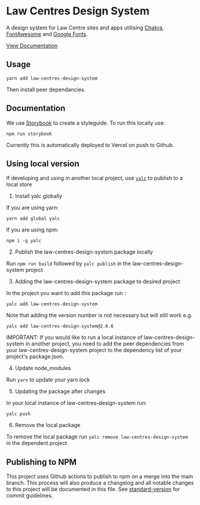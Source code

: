 # Law Centres Design System

A design system for Law Centre sites and apps utilising [Chakra](https://chakra-ui.com/), [FontAwesome](https://fontawesome.com/icons?d=gallery) and [Google Fonts](https://fonts.google.com/).

[View Documentation](http://design-system.lawcentres.org.uk/)

## Usage

`yarn add law-centres-design-system`

Then install peer dependancies.

## Documentation

We use [Storybook](https://storybook.js.org/docs/react/get-started/install/) to create a styleguide. To run this locally use:

`npm run storybook`

Currently this is automatically deployed to Vercel on push to Github.

## Using local version

If developing and using in another local project, use [`yalc`](https://www.npmjs.com/package/yalc) to publish to a local store


1. Install yalc globally

If you are using yarn: 

`yarn add global yalc`

If you are using npm:

`npm i -g yalc`

2. Publish the law-centres-design-system package locally 

Run `npm run build` followed by `yalc publish` in the law-centres-design-system project

3. Adding the law-centres-design-system package to desired project

In the project you want to add this package run : 

`yalc add law-centres-design-system`

Note that adding the version number is not necessary but will still work e.g.

`yalc add law-centres-design-system@2.6.6`

IMPORTANT: If you would like to run a local instance of law-centres-design-system in  another project, you need to add the peer dependencies from your law-centres-design-system project to the dependency list of your project's package.json. 

4. Update node_modules 

Run `yarn` to update your yarn.lock 

5. Updating the package after changes 

In your local instance of  law-centres-design-system run:

`yalc push`  

6. Remove the local package

 To remove the local package run `yalc remove law-centres-design-system ` in the dependent project

## Publishing to NPM

This project uses Github actions to publish to npm on a merge into the main branch. This process will also produce a changelog and all notable changes to this project will be documented in this file. See [standard-version](https://github.com/conventional-changelog/standard-version) for commit guidelines.
